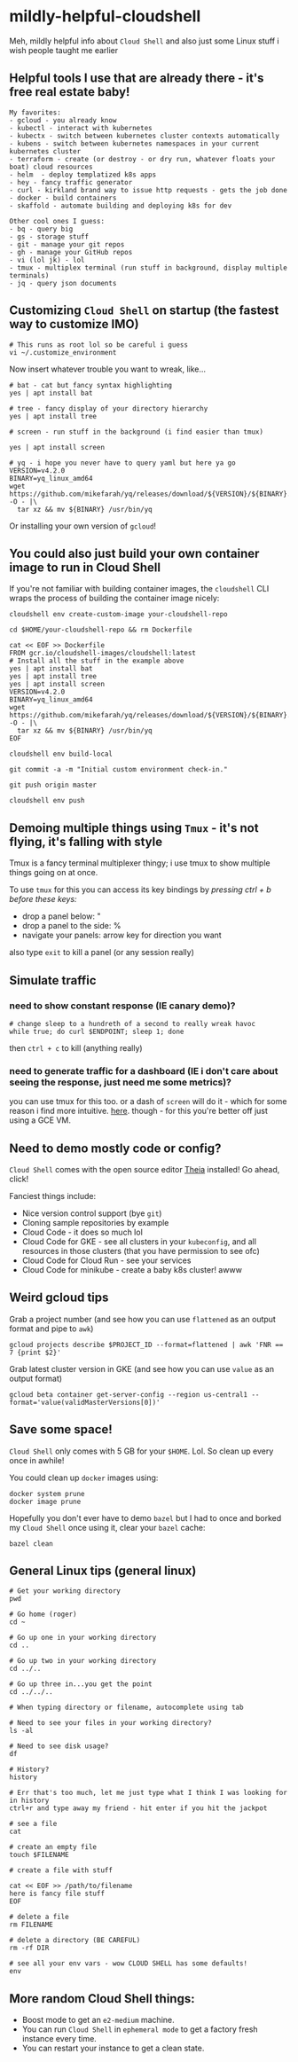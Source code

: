 # mildly-helpful-cloudshell

Meh, mildly helpful info about `Cloud Shell` and also just some Linux stuff i wish people taught me earlier

## Helpful tools I use that are already there - it's free real estate baby!
```
My favorites:
- gcloud - you already know
- kubectl - interact with kubernetes
- kubectx - switch between kubernetes cluster contexts automatically
- kubens - switch between kubernetes namespaces in your current kubernetes cluster
- terraform - create (or destroy - or dry run, whatever floats your boat) cloud resources
- helm  - deploy templatized k8s apps
- hey - fancy traffic generator
- curl - kirkland brand way to issue http requests - gets the job done
- docker - build containers
- skaffold - automate building and deploying k8s for dev

Other cool ones I guess:
- bq - query big
- gs - storage stuff
- git - manage your git repos
- gh - manage your GitHub repos
- vi (lol jk) - lol
- tmux - multiplex terminal (run stuff in background, display multiple terminals)
- jq - query json documents
```

## Customizing `Cloud Shell` on startup (the fastest way to customize IMO)
```
# This runs as root lol so be careful i guess
vi ~/.customize_environment
```
Now insert whatever trouble you want to wreak, like...
```
# bat - cat but fancy syntax highlighting
yes | apt install bat

# tree - fancy display of your directory hierarchy
yes | apt install tree

# screen - run stuff in the background (i find easier than tmux)

yes | apt install screen

# yq - i hope you never have to query yaml but here ya go
VERSION=v4.2.0
BINARY=yq_linux_amd64
wget https://github.com/mikefarah/yq/releases/download/${VERSION}/${BINARY}.tar.gz -O - |\
  tar xz && mv ${BINARY} /usr/bin/yq
```
Or installing your own version of `gcloud`!

## You could also just build your own container image to run in Cloud Shell

If you're not familiar with building container images, the `cloudshell` CLI wraps the process of building the container image nicely:

```
cloudshell env create-custom-image your-cloudshell-repo

cd $HOME/your-cloudshell-repo && rm Dockerfile

cat << EOF >> Dockerfile
FROM gcr.io/cloudshell-images/cloudshell:latest
# Install all the stuff in the example above
yes | apt install bat
yes | apt install tree
yes | apt install screen
VERSION=v4.2.0
BINARY=yq_linux_amd64
wget https://github.com/mikefarah/yq/releases/download/${VERSION}/${BINARY}.tar.gz -O - |\
  tar xz && mv ${BINARY} /usr/bin/yq
EOF

cloudshell env build-local

git commit -a -m "Initial custom environment check-in."

git push origin master

cloudshell env push
```

## Demoing multiple things using `Tmux` - it's not flying, it's falling with style
Tmux is a fancy terminal multiplexer thingy; i use tmux to show multiple things going on at once.

To use `tmux` for this you can access its key bindings by _pressing ctrl + b before these keys:_

* drop a panel below: "
* drop a panel to the side: %
* navigate your panels: arrow key for direction you want

also type `exit` to kill a panel (or any session really)

## Simulate traffic

### need to show constant response (IE canary demo)?
```
# change sleep to a hundreth of a second to really wreak havoc
while true; do curl $ENDPOINT; sleep 1; done
```
then `ctrl + c` to kill (anything really)

### need to generate traffic for a dashboard (IE i don't care about seeing the response, just need me some metrics)?

you can use tmux for this too. or a dash of `screen` will do it - which for some reason i find more intuitive. [here](https://linuxize.com/post/how-to-use-linux-screen/). though - for this you're better off just using a GCE VM.

## Need to demo mostly code or config?

`Cloud Shell` comes with the open source editor [Theia](ide.cloud.google.com) installed! Go ahead, click!

Fanciest things include:
- Nice version control support (bye `git`)
- Cloning sample repositories by example 
- Cloud Code - it does so much lol
- Cloud Code for GKE - see all clusters in your `kubeconfig`, and all resources in those clusters (that you have permission to see ofc)
- Cloud Code for Cloud Run - see your services
- Cloud Code for minikube - create a baby k8s cluster! awww

## Weird gcloud tips

Grab a project number (and see how you can use `flattened` as an output format and pipe to `awk`)
```
gcloud projects describe $PROJECT_ID --format=flattened | awk 'FNR == 7 {print $2}'
```

Grab latest cluster version in GKE (and see how you can use `value` as an output format)
```
gcloud beta container get-server-config --region us-central1 --format='value(validMasterVersions[0])'
```

## Save some space!

`Cloud Shell` only comes with 5 GB for your `$HOME`. Lol. So clean up every once in awhile!

You could clean up `docker` images using:
```
docker system prune
docker image prune
```

Hopefully you don't ever have to demo `bazel` but I had to once and borked my `Cloud Shell` once using it, clear your `bazel` cache:
```
bazel clean
```

## General Linux tips (general linux)
```
# Get your working directory
pwd

# Go home (roger)
cd ~

# Go up one in your working directory 
cd ..

# Go up two in your working directory
cd ../..

# Go up three in...you get the point
cd ../../..

# When typing directory or filename, autocomplete using tab

# Need to see your files in your working directory?
ls -al

# Need to see disk usage?
df

# History?
history

# Err that's too much, let me just type what I think I was looking for in history
ctrl+r and type away my friend - hit enter if you hit the jackpot

# see a file
cat

# create an empty file
touch $FILENAME

# create a file with stuff

cat << EOF >> /path/to/filename
here is fancy file stuff
EOF

# delete a file
rm FILENAME

# delete a directory (BE CAREFUL)
rm -rf DIR

# see all your env vars - wow CLOUD SHELL has some defaults!
env

```
## More random Cloud Shell things:

- Boost mode to get an `e2-medium` machine.
- You can run `Cloud Shell` in `ephemeral mode` to get a factory fresh instance every time.
- You can restart your instance to get a clean state.
